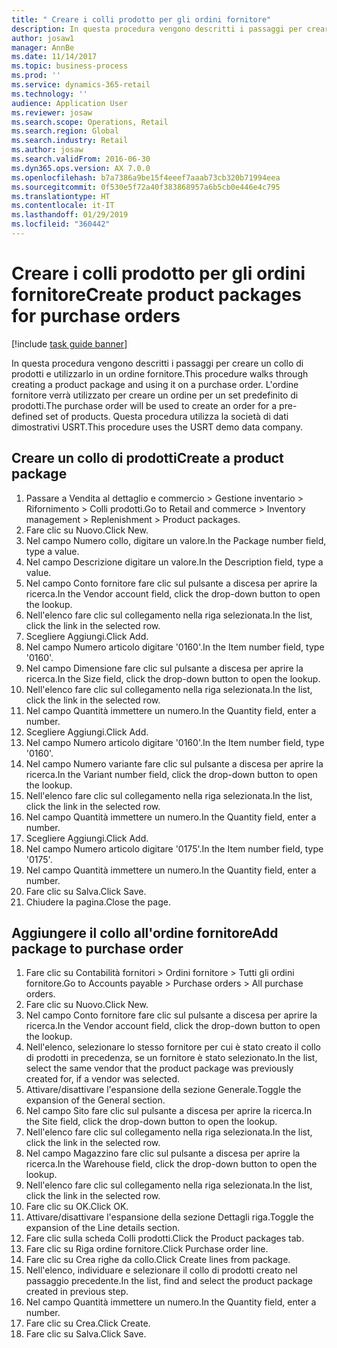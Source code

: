 ```yaml
---
title: " Creare i colli prodotto per gli ordini fornitore"
description: In questa procedura vengono descritti i passaggi per creare un collo di prodotti e utilizzarlo in un ordine fornitore.
author: josaw1
manager: AnnBe
ms.date: 11/14/2017
ms.topic: business-process
ms.prod: ''
ms.service: dynamics-365-retail
ms.technology: ''
audience: Application User
ms.reviewer: josaw
ms.search.scope: Operations, Retail
ms.search.region: Global
ms.search.industry: Retail
ms.author: josaw
ms.search.validFrom: 2016-06-30
ms.dyn365.ops.version: AX 7.0.0
ms.openlocfilehash: b7a7386a9be15f4eeef7aaab73cb320b71994eea
ms.sourcegitcommit: 0f530e5f72a40f383868957a6b5cb0e446e4c795
ms.translationtype: HT
ms.contentlocale: it-IT
ms.lasthandoff: 01/29/2019
ms.locfileid: "360442"
---
```

# <a name="create-product-packages-for-purchase-orders"></a><span data-ttu-id="3e70f-103"> Creare i colli prodotto per gli ordini fornitore</span><span class="sxs-lookup"><span data-stu-id="3e70f-103">Create product packages for purchase orders</span></span>

[!include [task guide banner](../includes/task-guide-banner.md)]

<span data-ttu-id="3e70f-104">In questa procedura vengono descritti i passaggi per creare un collo di prodotti e utilizzarlo in un ordine fornitore.</span><span class="sxs-lookup"><span data-stu-id="3e70f-104">This procedure walks through creating a product package and using it on a purchase order.</span></span> <span data-ttu-id="3e70f-105">L'ordine fornitore verrà utilizzato per creare un ordine per un set predefinito di prodotti.</span><span class="sxs-lookup"><span data-stu-id="3e70f-105">The purchase order will be used to create an order for a pre-defined set of products.</span></span> <span data-ttu-id="3e70f-106">Questa procedura utilizza la società di dati dimostrativi USRT.</span><span class="sxs-lookup"><span data-stu-id="3e70f-106">This procedure uses the USRT demo data company.</span></span>


## <a name="create-a-product-package"></a><span data-ttu-id="3e70f-107">Creare un collo di prodotti</span><span class="sxs-lookup"><span data-stu-id="3e70f-107">Create a product package</span></span>
1. <span data-ttu-id="3e70f-108">Passare a Vendita al dettaglio e commercio > Gestione inventario > Rifornimento > Colli prodotti.</span><span class="sxs-lookup"><span data-stu-id="3e70f-108">Go to Retail and commerce > Inventory management > Replenishment > Product packages.</span></span>
2. <span data-ttu-id="3e70f-109">Fare clic su Nuovo.</span><span class="sxs-lookup"><span data-stu-id="3e70f-109">Click New.</span></span>
3. <span data-ttu-id="3e70f-110">Nel campo Numero collo, digitare un valore.</span><span class="sxs-lookup"><span data-stu-id="3e70f-110">In the Package number field, type a value.</span></span>
4. <span data-ttu-id="3e70f-111">Nel campo Descrizione digitare un valore.</span><span class="sxs-lookup"><span data-stu-id="3e70f-111">In the Description field, type a value.</span></span>
5. <span data-ttu-id="3e70f-112">Nel campo Conto fornitore fare clic sul pulsante a discesa per aprire la ricerca.</span><span class="sxs-lookup"><span data-stu-id="3e70f-112">In the Vendor account field, click the drop-down button to open the lookup.</span></span>
6. <span data-ttu-id="3e70f-113">Nell'elenco fare clic sul collegamento nella riga selezionata.</span><span class="sxs-lookup"><span data-stu-id="3e70f-113">In the list, click the link in the selected row.</span></span>
7. <span data-ttu-id="3e70f-114">Scegliere Aggiungi.</span><span class="sxs-lookup"><span data-stu-id="3e70f-114">Click Add.</span></span>
8. <span data-ttu-id="3e70f-115">Nel campo Numero articolo digitare '0160'.</span><span class="sxs-lookup"><span data-stu-id="3e70f-115">In the Item number field, type '0160'.</span></span>
9. <span data-ttu-id="3e70f-116">Nel campo Dimensione fare clic sul pulsante a discesa per aprire la ricerca.</span><span class="sxs-lookup"><span data-stu-id="3e70f-116">In the Size field, click the drop-down button to open the lookup.</span></span>
10. <span data-ttu-id="3e70f-117">Nell'elenco fare clic sul collegamento nella riga selezionata.</span><span class="sxs-lookup"><span data-stu-id="3e70f-117">In the list, click the link in the selected row.</span></span>
11. <span data-ttu-id="3e70f-118">Nel campo Quantità immettere un numero.</span><span class="sxs-lookup"><span data-stu-id="3e70f-118">In the Quantity field, enter a number.</span></span>
12. <span data-ttu-id="3e70f-119">Scegliere Aggiungi.</span><span class="sxs-lookup"><span data-stu-id="3e70f-119">Click Add.</span></span>
13. <span data-ttu-id="3e70f-120">Nel campo Numero articolo digitare '0160'.</span><span class="sxs-lookup"><span data-stu-id="3e70f-120">In the Item number field, type '0160'.</span></span>
14. <span data-ttu-id="3e70f-121">Nel campo Numero variante fare clic sul pulsante a discesa per aprire la ricerca.</span><span class="sxs-lookup"><span data-stu-id="3e70f-121">In the Variant number field, click the drop-down button to open the lookup.</span></span>
15. <span data-ttu-id="3e70f-122">Nell'elenco fare clic sul collegamento nella riga selezionata.</span><span class="sxs-lookup"><span data-stu-id="3e70f-122">In the list, click the link in the selected row.</span></span>
16. <span data-ttu-id="3e70f-123">Nel campo Quantità immettere un numero.</span><span class="sxs-lookup"><span data-stu-id="3e70f-123">In the Quantity field, enter a number.</span></span>
17. <span data-ttu-id="3e70f-124">Scegliere Aggiungi.</span><span class="sxs-lookup"><span data-stu-id="3e70f-124">Click Add.</span></span>
18. <span data-ttu-id="3e70f-125">Nel campo Numero articolo digitare '0175'.</span><span class="sxs-lookup"><span data-stu-id="3e70f-125">In the Item number field, type '0175'.</span></span>
19. <span data-ttu-id="3e70f-126">Nel campo Quantità immettere un numero.</span><span class="sxs-lookup"><span data-stu-id="3e70f-126">In the Quantity field, enter a number.</span></span>
20. <span data-ttu-id="3e70f-127">Fare clic su Salva.</span><span class="sxs-lookup"><span data-stu-id="3e70f-127">Click Save.</span></span>
21. <span data-ttu-id="3e70f-128">Chiudere la pagina.</span><span class="sxs-lookup"><span data-stu-id="3e70f-128">Close the page.</span></span>

## <a name="add-package-to-purchase-order"></a><span data-ttu-id="3e70f-129">Aggiungere il collo all'ordine fornitore</span><span class="sxs-lookup"><span data-stu-id="3e70f-129">Add package to purchase order</span></span>
1. <span data-ttu-id="3e70f-130">Fare clic su Contabilità fornitori > Ordini fornitore > Tutti gli ordini fornitore.</span><span class="sxs-lookup"><span data-stu-id="3e70f-130">Go to Accounts payable > Purchase orders > All purchase orders.</span></span>
2. <span data-ttu-id="3e70f-131">Fare clic su Nuovo.</span><span class="sxs-lookup"><span data-stu-id="3e70f-131">Click New.</span></span>
3. <span data-ttu-id="3e70f-132">Nel campo Conto fornitore fare clic sul pulsante a discesa per aprire la ricerca.</span><span class="sxs-lookup"><span data-stu-id="3e70f-132">In the Vendor account field, click the drop-down button to open the lookup.</span></span>
4. <span data-ttu-id="3e70f-133">Nell'elenco, selezionare lo stesso fornitore per cui è stato creato il collo di prodotti in precedenza, se un fornitore è stato selezionato.</span><span class="sxs-lookup"><span data-stu-id="3e70f-133">In the list, select the same vendor that the product package was previously created for, if a vendor was selected.</span></span>
5. <span data-ttu-id="3e70f-134">Attivare/disattivare l'espansione della sezione Generale.</span><span class="sxs-lookup"><span data-stu-id="3e70f-134">Toggle the expansion of the General section.</span></span>
6. <span data-ttu-id="3e70f-135">Nel campo Sito fare clic sul pulsante a discesa per aprire la ricerca.</span><span class="sxs-lookup"><span data-stu-id="3e70f-135">In the Site field, click the drop-down button to open the lookup.</span></span>
7. <span data-ttu-id="3e70f-136">Nell'elenco fare clic sul collegamento nella riga selezionata.</span><span class="sxs-lookup"><span data-stu-id="3e70f-136">In the list, click the link in the selected row.</span></span>
8. <span data-ttu-id="3e70f-137">Nel campo Magazzino fare clic sul pulsante a discesa per aprire la ricerca.</span><span class="sxs-lookup"><span data-stu-id="3e70f-137">In the Warehouse field, click the drop-down button to open the lookup.</span></span>
9. <span data-ttu-id="3e70f-138">Nell'elenco fare clic sul collegamento nella riga selezionata.</span><span class="sxs-lookup"><span data-stu-id="3e70f-138">In the list, click the link in the selected row.</span></span>
10. <span data-ttu-id="3e70f-139">Fare clic su OK.</span><span class="sxs-lookup"><span data-stu-id="3e70f-139">Click OK.</span></span>
11. <span data-ttu-id="3e70f-140">Attivare/disattivare l'espansione della sezione Dettagli riga.</span><span class="sxs-lookup"><span data-stu-id="3e70f-140">Toggle the expansion of the Line details section.</span></span>
12. <span data-ttu-id="3e70f-141">Fare clic sulla scheda Colli prodotti.</span><span class="sxs-lookup"><span data-stu-id="3e70f-141">Click the Product packages tab.</span></span>
13. <span data-ttu-id="3e70f-142">Fare clic su Riga ordine fornitore.</span><span class="sxs-lookup"><span data-stu-id="3e70f-142">Click Purchase order line.</span></span>
14. <span data-ttu-id="3e70f-143">Fare clic su Crea righe da collo.</span><span class="sxs-lookup"><span data-stu-id="3e70f-143">Click Create lines from package.</span></span>
15. <span data-ttu-id="3e70f-144">Nell'elenco, individuare e selezionare il collo di prodotti creato nel passaggio precedente.</span><span class="sxs-lookup"><span data-stu-id="3e70f-144">In the list, find and select the product package created in previous step.</span></span>
16. <span data-ttu-id="3e70f-145">Nel campo Quantità immettere un numero.</span><span class="sxs-lookup"><span data-stu-id="3e70f-145">In the Quantity field, enter a number.</span></span>
17. <span data-ttu-id="3e70f-146">Fare clic su Crea.</span><span class="sxs-lookup"><span data-stu-id="3e70f-146">Click Create.</span></span>
18. <span data-ttu-id="3e70f-147">Fare clic su Salva.</span><span class="sxs-lookup"><span data-stu-id="3e70f-147">Click Save.</span></span>


